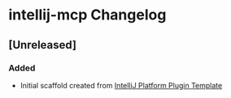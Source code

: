 <!-- Keep a Changelog guide -> https://keepachangelog.com -->

# intellij-mcp Changelog

## [Unreleased]
### Added
- Initial scaffold created from [IntelliJ Platform Plugin Template](https://github.com/JetBrains/intellij-platform-plugin-template)
